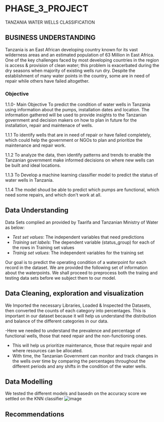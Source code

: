 # PHASE_3_PROJECT
TANZANIA WATER WELLS CLASSIFICATION

## BUSINESS UNDERSTANDING

Tanzania is an East African developing country known for its vast wilderness areas and an estimated population of 63 Million in East Africa. One of the key challenges faced by most developing countries in the region is access & provision of clean water; this problem is exacerbated during the dry seasons when majority of existing wells run dry. Despite the establishment of many water points in the country, some are in need of repair while others have failed altogether.

### Objective

1.1.0- Main Objective
To predict the condition of water wells in Tanzania using information about the pumps, installation dates and location. The information gathered will be used to provide insights to the Tanzanian government and decision makers on how to plan in future for the installation, repair and maintenace of wells.

1.1.1 
To identify wells that are in need of repair or have failed completely, which could help the government or NGOs to plan and prioritize the maintenance and repair work.

1.1.2
To analyze the data, then identify patterns and trends to enable the Tanzanian government make informed decisions on where new wells can be built and ideal locations.

1.1.3 
To Develop a machine learning classifier model to predict the status of water wells in Tanzania.

1.1.4
The model shoud be able to predict which pumps are functional, which need some repairs, and which don't work at all.

## Data Understanding

Data Sets complied an provided by Taarifa and Tanzanian Ministry of Water as below:

- *Test set values*: The independent variables that need predictions
- *Training set labels*: The dependent variable (status_group) for each of the rows in Training set values
- *Trainig set values*: The independent variables for the training set

Our goal is to predict the operating condition of a waterpoint for each record in the dataset. We are provided the following set of information about the waterpoints. We shall proceed to preprocess both the traiing and testing data sets before we subject them to our model.




## Data Cleaning, exploration and visualization 
We Imported the necessary Libraries, Loaded & Inspected the Datasets, then converted the counts of each category into percentages. This is important in our dataset because it will help us understand the distribution and balance of the different categories in our data. 
 
-Here we needed to understand the prevalence and percentage of functional wells, those that need repair and the non-functioning ones.
- This will help us prioritize maintenance, those that require repair and where resources can be allocated.
- With time, the Tanzanian Government can monitor and track changes in the wells over time by comparing the percentages throughout the different periods and any shifts in the condition of the water wells.

## Data Modelling
We tested the different models and basedn on the accuracy score we settled on the KNN classifier 
![image](https://github.com/MaryMurugami/PHASE_3_PROJECT/assets/122040156/098e474c-7d9d-446a-b81e-c2ae2208237e)

## Recommendations








